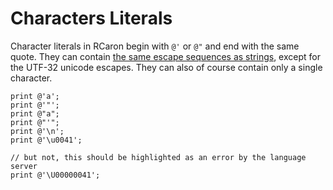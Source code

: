 # Characters Literals

Character literals in RCaron begin with `@'` or `@"` and end with the same quote. They can contain [the same escape sequences as strings](./strings.md#escape-sequences), except for the UTF-32 unicode escapes. They can also of course contain only a single character.

```rcaron
print @'a';
print @'"';
print @"a";
print @"'";
print @'\n';
print @'\u0041';

// but not, this should be highlighted as an error by the language server
print @'\U00000041';
```
